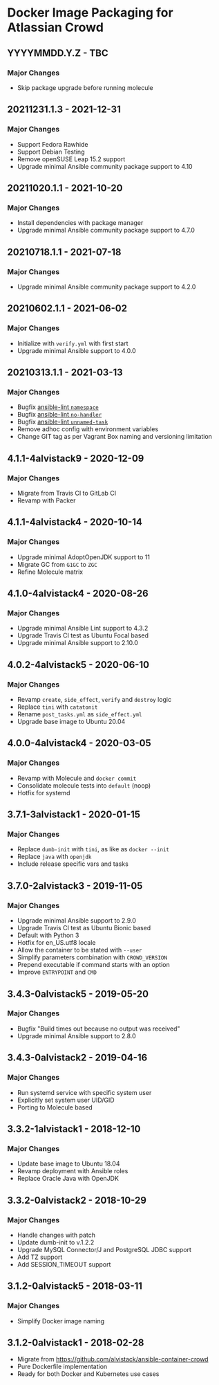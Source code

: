 # Docker Image Packaging for Atlassian Crowd

## YYYYMMDD.Y.Z - TBC

### Major Changes

  - Skip package upgrade before running molecule

## 20211231.1.3 - 2021-12-31

### Major Changes

  - Support Fedora Rawhide
  - Support Debian Testing
  - Remove openSUSE Leap 15.2 support
  - Upgrade minimal Ansible community package support to 4.10

## 20211020.1.1 - 2021-10-20

### Major Changes

  - Install dependencies with package manager
  - Upgrade minimal Ansible community package support to 4.7.0

## 20210718.1.1 - 2021-07-18

### Major Changes

  - Upgrade minimal Ansible community package support to 4.2.0

## 20210602.1.1 - 2021-06-02

### Major Changes

  - Initialize with `verify.yml` with first start
  - Upgrade minimal Ansible support to 4.0.0

## 20210313.1.1 - 2021-03-13

### Major Changes

  - Bugfix [ansible-lint `namespace`](https://github.com/ansible-community/ansible-lint/pull/1451)
  - Bugfix [ansible-lint `no-handler`](https://github.com/ansible-community/ansible-lint/pull/1402)
  - Bugfix [ansible-lint `unnamed-task`](https://github.com/ansible-community/ansible-lint/pull/1413)
  - Remove adhoc config with environment variables
  - Change GIT tag as per Vagrant Box naming and versioning limitation

## 4.1.1-4alvistack9 - 2020-12-09

### Major Changes

  - Migrate from Travis CI to GitLab CI
  - Revamp with Packer

## 4.1.1-4alvistack4 - 2020-10-14

### Major Changes

  - Upgrade minimal AdoptOpenJDK support to 11
  - Migrate GC from `G1GC` to `ZGC`
  - Refine Molecule matrix

## 4.1.0-4alvistack4 - 2020-08-26

### Major Changes

  - Upgrade minimal Ansible Lint support to 4.3.2
  - Upgrade Travis CI test as Ubuntu Focal based
  - Upgrade minimal Ansible support to 2.10.0

## 4.0.2-4alvistack5 - 2020-06-10

### Major Changes

  - Revamp `create`, `side_effect`, `verify` and `destroy` logic
  - Replace `tini` with `catatonit`
  - Rename `post_tasks.yml` as `side_effect.yml`
  - Upgrade base image to Ubuntu 20.04

## 4.0.0-4alvistack4 - 2020-03-05

### Major Changes

  - Revamp with Molecule and `docker commit`
  - Consolidate molecule tests into `default` (noop)
  - Hotfix for systemd

## 3.7.1-3alvistack1 - 2020-01-15

### Major Changes

  - Replace `dumb-init` with `tini`, as like as `docker --init`
  - Replace `java` with `openjdk`
  - Include release specific vars and tasks

## 3.7.0-2alvistack3 - 2019-11-05

### Major Changes

  - Upgrade minimal Ansible support to 2.9.0
  - Upgrade Travis CI test as Ubuntu Bionic based
  - Default with Python 3
  - Hotfix for en\_US.utf8 locale
  - Allow the container to be stated with `--user`
  - Simplify parameters combination with `CROWD_VERSION`
  - Prepend executable if command starts with an option
  - Improve `ENTRYPOINT` and `CMD`

## 3.4.3-0alvistack5 - 2019-05-20

### Major Changes

  - Bugfix "Build times out because no output was received"
  - Upgrade minimal Ansible support to 2.8.0

## 3.4.3-0alvistack2 - 2019-04-16

### Major Changes

  - Run systemd service with specific system user
  - Explicitly set system user UID/GID
  - Porting to Molecule based

## 3.3.2-1alvistack1 - 2018-12-10

### Major Changes

  - Update base image to Ubuntu 18.04
  - Revamp deployment with Ansible roles
  - Replace Oracle Java with OpenJDK

## 3.3.2-0alvistack2 - 2018-10-29

### Major Changes

  - Handle changes with patch
  - Update dumb-init to v.1.2.2
  - Upgrade MySQL Connector/J and PostgreSQL JDBC support
  - Add TZ support
  - Add SESSION\_TIMEOUT support

## 3.1.2-0alvistack5 - 2018-03-11

### Major Changes

  - Simplify Docker image naming

## 3.1.2-0alvistack1 - 2018-02-28

  - Migrate from <https://github.com/alvistack/ansible-container-crowd>
  - Pure Dockerfile implementation
  - Ready for both Docker and Kubernetes use cases
